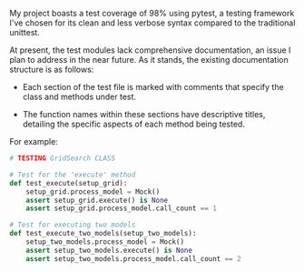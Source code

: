 My project boasts a test coverage of 98% using pytest, a testing framework I've chosen for its clean and less verbose syntax compared to the traditional unittest. 

At present, the test modules lack comprehensive documentation, an issue I plan to address in the near future. As it stands, the existing documentation structure is as follows:

- Each section of the test file is marked with comments that specify the class and methods under test.

- The function names within these sections have descriptive titles, detailing the specific aspects of each method being tested.

For example:

```python
# TESTING GridSearch CLASS

# Test for the 'execute' method
def test_execute(setup_grid):
    setup_grid.process_model = Mock()
    assert setup_grid.execute() is None
    assert setup_grid.process_model.call_count == 1

# Test for executing two models
def test_execute_two_models(setup_two_models):
    setup_two_models.process_model = Mock()
    assert setup_two_models.execute() is None
    assert setup_two_models.process_model.call_count == 2
```
